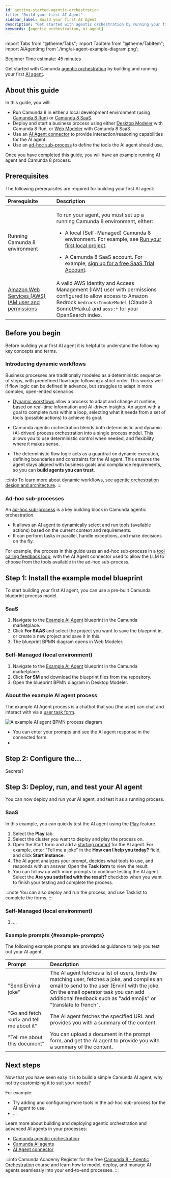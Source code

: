 ```yaml
---
id: getting-started-agentic-orchestration
title: "Build your first AI Agent"
sidebar_label: Build your first AI Agent
description: "Get started with agentic orchestration by running your first AI agent in Camunda."
keywords: [agentic orchestration, ai agent]
---
```


import Tabs from "@theme/Tabs";
import TabItem from "@theme/TabItem";
import AiAgentImg from './img/ai-agent-example-diagram.png';

<span class="badge badge--beginner">Beginner</span>
<span class="badge badge--medium">Time estimate: 45 minutes</span>

Get started with Camunda [agentic orchestration](/components/agentic-orchestration/agentic-orchestration.md) by building and running your first [AI agent](/components/agentic-orchestration/ai-agents.md).

## About this guide

In this guide, you will:

- Run Camunda 8 in either a local development environment (using [Camunda 8 Run](/self-managed/quickstart/developer-quickstart/c8run.md)) or [Camunda 8 SaaS](https://accounts.cloud.camunda.io/signup).
- Deploy and start a business process using either [Desktop Modeler](/components/modeler/desktop-modeler/index.md) with Camunda 8 Run, or [Web Modeler](/components/modeler/web-modeler/launch-web-modeler.md) with Camunda 8 SaaS.
- Use an [AI Agent connector](/components/connectors/out-of-the-box-connectors/agentic-ai-aiagent.md) to provide interaction/reasoning capabilities for the AI agent.
- Use an [ad-hoc sub-process](/components/modeler/bpmn/ad-hoc-subprocesses/ad-hoc-subprocesses.md) to define the tools the AI agent should use.

Once you have completed this guide, you will have an example running AI agent and Camunda 8 process.

## Prerequisites

The following prerequisites are required for building your first AI agent:

| Prerequisite                                                                                                         | Description                                                                                                                                                                                                                                                                                                                                                                           |
| :------------------------------------------------------------------------------------------------------------------- | :------------------------------------------------------------------------------------------------------------------------------------------------------------------------------------------------------------------------------------------------------------------------------------------------------------------------------------------------------------------------------------ |
| Running Camunda 8 environment                                                                                        | <p>To run your agent, you must set up a running Camunda 8 environment, either:</p><p><ul><li><p>A local (Self-Managed) Camunda 8 environment. For example, see [Run your first local project](../getting-started-example).</p></li><li><p>A Camunda 8 SaaS account. For example, [sign up for a free SaaS Trial Account](https://accounts.cloud.camunda.io/signup).</p></li></ul></p> |
| [Amazon Web Services (AWS) IAM user and permissions](https://docs.aws.amazon.com/IAM/latest/UserGuide/id_users.html) | A valid AWS Identity and Access Management (IAM) user with permissions configured to allow access to Amazon Bedrock `bedrock:InvokeModel` (Claude 3 Sonnet/Haiku) and `aoss:*` for your OpenSearch index.                                                                                                                                                                             |

## Before you begin

Before building your first AI agent it is helpful to understand the following key concepts and terms.

### Introducing dynamic workflows

Business processes are traditionally modeled as a deterministic sequence of steps, with predefined flow logic following a strict order. This works well if flow logic can be defined in advance, but struggles to adapt in more complex, open-ended scenarios.

- [Dynamic workflows](/components/agentic-orchestration/design-architecture.md#when-to-use-deterministic-or-non-deterministic-orchestration) allow a process to adapt and change at runtime, based on real-time information and AI-driven insights. An agent with a goal to complete runs within a loop, selecting what it needs from a set of tools (possible actions) to achieve its goal.

- Camunda agentic orchestration blends both deterministic and dynamic (AI-driven) process orchestration into a single process model. This allows you to use deterministic control when needed, and flexibility where it makes sense.

- The deterministic flow logic acts as a guardrail on dynamic execution, defining boundaries and constraints for the AI agent. This ensures the agent stays aligned with business goals and compliance requirements, so you can **build agents you can trust**.

:::info
To learn more about dynamic workflows, see [agentic orchestration design and architecture](/components/agentic-orchestration/design-architecture.md).
:::

### Ad-hoc sub-processes

An [ad-hoc sub-process](/components/modeler/bpmn/ad-hoc-subprocesses/ad-hoc-subprocesses.md) is a key building block in Camunda agentic orchestration.

- It allows an AI agent to dynamically select and run tools (available actions) based on the current context and requirements.
- It can perform tasks in parallel, handle exceptions, and make decisions on the fly.

For example, the process in this guide uses an ad-hoc sub-process in a [tool calling feedback loop](/components/connectors/out-of-the-box-connectors/agentic-ai-aiagent.md#feedback-loop-use-cases), with the AI Agent connector used to allow the LLM to choose from the tools available in the ad-hoc sub-process.

## Step 1: Install the example model blueprint

To start building your first AI agent, you can use a pre-built Camunda blueprint process model.

### SaaS

1. Navigate to the [Example AI Agent](https://marketplace.camunda.com/en-US/apps/522492/ai-email-support-agent) blueprint in the Camunda marketplace.
1. Click **For SAAS** and select the project you want to save the blueprint in, or create a new project and save it in this.
1. The blueprint BPMN diagram opens in Web Modeler.

### Self-Managed (local environment)

1. Navigate to the [Example AI Agent](https://marketplace.camunda.com/en-US/apps/522492/ai-email-support-agent) blueprint in the Camunda marketplace.
1. Click **For SM** and download the blueprint files from the repository.
1. Open the blueprint BPMN diagram in Desktop Modeler.

### About the example AI agent process

The example AI Agent process is a chatbot that you (the user) can chat and interact with via a [user task form](/components/modeler/forms/camunda-forms-reference.md).

<img src={AiAgentImg} alt="A example AI agent BPMN process diagram"/>

- You can enter your prompts and see the AI agent response in the connected form.
-

## Step 2: Configure the...

Secrets?

<!-- Create the following secrets in your Camunda cluster or set them up locally with the `connector-secrets.txt` file and restart `c8run`. Use the set secrets with the `{{secrets.SECRET_NAME}}` syntax.

- `CAMUNDA_SAMPLE_AGENT_EMAIL_PASSWORD`: Email account password (App Password or SMTP token)
- `CAMUNDA_SAMPLE_AGENT_EMAIL_USERNAME`: Email account username (e.g. your-address@example.com)
- `CAMUNDAAGENT_AWS_ACCESS_KEY`: AWS Access Key ID
- `CAMUNDAAGENT_AWS_SECRET_KEY`: AWS Secret Access Key

Configure the connectors:

1. **Email connectors (Inbound & Send):**
   - Username: your email address
   - IMAP/SMTP host & port: according to your provider (Gmail, Outlook, etc.)
2. **Vector Database connectors (Retrieve & Write):**
   - Region: your AWS region (e.g. `eu-central-1`)
   - Endpoint: `https://<your-opensearch-domain>`
3. **Agent connector:**
   - Model ID: default is `anthropic.claude-3.7-sonnet-20240229-v1:0` (change as needed) -->

## Step 3: Deploy, run, and test your AI agent

You can now deploy and run your AI agent, and test it as a running process.

### SaaS

In this example, you can quickly test the AI agent using the [Play](/components/modeler/web-modeler/play-your-process.md) feature.

1. Select the **Play** tab.
1. Select the cluster you want to deploy and play the process on.
1. Open the Start form and add a [starting prompt](#example-prompts) for the AI agent. For example, enter "Tell me a joke" in the **How can I help you today?** field, and click **Start instance**.
1. The AI agent analyzes your prompt, decides what tools to use, and responds with an answer. Open the **Task form** to view the result.
1. You can follow up with more prompts to continue testing the AI agent. Select the **Are you satisfied with the result?** checkbox when you want to finish your testing and complete the process.

:::note
You can also deploy and run the process, and use Tasklist to complete the forms.
:::

### Self-Managed (local environment)

1. ...

### Example prompts {#example-prompts}

The following example prompts are provided as guidance to help you test out your AI agent.

| Prompt                                      | Description                                                                                                                                                                                                                                               |
| :------------------------------------------ | :-------------------------------------------------------------------------------------------------------------------------------------------------------------------------------------------------------------------------------------------------------- |
| "Send Ervin a joke"                         | The AI agent fetches a list of users, finds the matching user, fetches a joke, and compiles an email to send to the user (Ervin) with the joke. On the email operator task you can add additional feedback such as "add emojis" or "translate to french". |
| "Go and fetch \<url\> and tell me about it" | The AI agent fetches the specified URL and provides you with a summary of the content.                                                                                                                                                                    |
| "Tell me about this document"               | You can upload a document in the prompt form, and get the AI agent to provide you with a summary of the content.                                                                                                                                          |

## Next steps

Now that you have seen easy it is to build a simple Camunda AI agent, why not try customizing it to suit your needs?

For example:

- Try adding and configuring more tools in the ad-hoc sub-process for the AI agent to use.
- ...

Learn more about building and deploying agentic orchestration and advanced AI agents in your processes:

- [Camunda agentic orchestration](/components/agentic-orchestration/agentic-orchestration.md)
- [Camunda AI agents](/components/agentic-orchestration/ai-agents.md)
- [AI Agent connector](/components/connectors/out-of-the-box-connectors/agentic-ai-aiagent.md)

:::info Camunda Academy
Register for the free [Camunda 8 - Agentic Orchestration](https://academy.camunda.com/path/c8-lp-agentic) course and learn how to model, deploy, and manage AI agents seamlessly into your end-to-end processes.
:::

